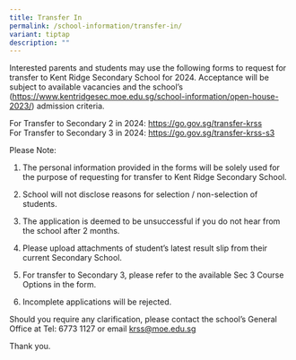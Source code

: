 ```yaml
---
title: Transfer In
permalink: /school-information/transfer-in/
variant: tiptap
description: ""
---
```

<p>Interested parents and students may use the following forms to request
for transfer to Kent Ridge Secondary School for 2024. Acceptance will be
subject to available vacancies and the school’s (<a href="https://www.kentridgesec.moe.edu.sg/school-information/open-house-2023/" rel="noopener noreferrer nofollow" target="_blank">https://www.kentridgesec.moe.edu.sg/school-information/open-house-2023/</a>)
admission criteria.</p>
<p>For Transfer to Secondary 2 in 2024: <a href="https://go.gov.sg/transfer-krss" rel="noopener noreferrer nofollow" target="_blank">https://go.gov.sg/transfer-krss</a>
<br>For Transfer to Secondary 3 in 2024: <a href="https://go.gov.sg/transfer-krss-s3" rel="noopener noreferrer nofollow" target="_blank">https://go.gov.sg/transfer-krss-s3</a>
</p>
<p>Please Note:</p>
<ol data-tight="true" class="tight">
<li>
<p>The personal information provided in the forms will be solely used for
the purpose of requesting for transfer to Kent Ridge Secondary School.</p>
</li>
<li>
<p>School will not disclose reasons for selection / non-selection of students.</p>
</li>
<li>
<p>The application is deemed to be unsuccessful if you do not hear from the
school after 2 months.</p>
</li>
<li>
<p>Please upload attachments of student’s latest result slip from their current
Secondary School.</p>
</li>
<li>
<p>For transfer to Secondary 3, please refer to the available Sec 3 Course
Options in the form.</p>
</li>
<li>
<p>Incomplete applications will be rejected.</p>
</li>
</ol>
<p>Should you require any clarification, please contact the school’s General
Office at Tel: 6773 1127 or email <a href="mailto:krss@moe.edu.sg" rel="noopener noreferrer nofollow" target="_blank">krss@moe.edu.sg</a>
</p>
<p>Thank you.</p>